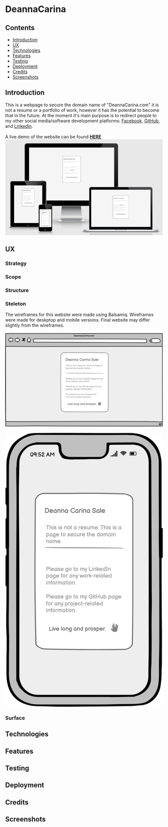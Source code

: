 # DeannaCarina

## Contents
<ul>
    <li><a href="#Introduction">Introduction</a></li>
    <li><a href="#UX">UX</a></li>
    <li><a href="#Technologies">Technologies</a></li>
    <li><a href="#Features">Features</a></li>
    <li><a href="#Testing">Testing</a></li>
    <li><a href="#Deployment">Deployment</a></li>
    <li><a href="#Credits">Credits</a></li>
    <li><a href="#Screenshots">Screenshots</a></li>
</ul>

## Introduction

This is a webpage to secure the domain name of "DeannaCarina.com" it is not a resume or a portfolio of work, however it has the potential to become that in the future.
At the moment it's main purpose is to redirect people to my other social media/software development platforms: <a href="https://www.facebook.com/DeannaCarina" target="_blank">Facebook</a>, <a href="https://github.com/DeannaCarina" target="_blank">GitHub</a>, and <a href="https://www.linkedin.com/in/deannacarina/" target="_blank">LinkedIn</a>.<br><br>
A live demo of the website can be found <a href="https://www.deannacarina.com/"><strong>HERE</strong></a><br>
<img src="assets/responsive.png" alt="Image showing responsiveness of webpage">
<br>

## UX
### Strategy
### Scope
### Structure
### Steleton
The wireframes for this website were made using Balsamiq. Wireframes were made for deskptop and mobile versions. Final website may differ slightly from the wireframes.<br><br>
<img src="assets/desktop-wire.png" alt="Wireframe image of desktop site"><br><br>
<img src="assets/phone-wire.png" alt="Wireframe image of mobile site">

### Surface

## Technologies

## Features

## Testing

## Deployment

## Credits

## Screenshots
